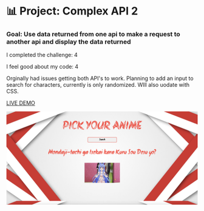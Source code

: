 # 📊 Project: Complex API 2

### Goal: Use data returned from one api to make a request to another api and display the data returned

I completed the challenge: 4

I feel good about my code: 4

Orginally had issues getting both API's to work. Planning to add an input to search for characters, currently is only randomized. WIll also uodate with CSS.

<a href="https://anime-api-daphnyemily.netlify.app/">LIVE DEMO</a>

<img src="https://github.com/daphnyemily/complex-api2-bootcamp/blob/answer/animeAPI.png">
